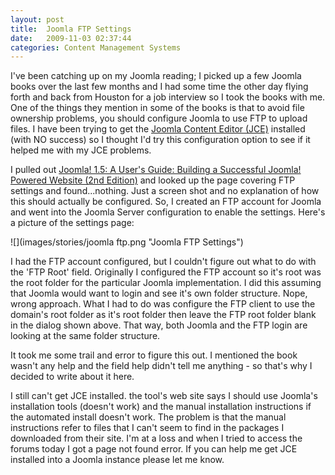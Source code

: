 ```yaml
---
layout: post
title:  Joomla FTP Settings
date:   2009-11-03 02:37:44
categories: Content Management Systems
---
```

I've been catching up on my Joomla reading; I picked up a few Joomla books over the last few months and I had some time the other day flying forth and back from Houston for a job interview so I took the books with me. One of the things they mention in some of the books is that to avoid file ownership problems, you should configure Joomla to use FTP to upload files. I have been trying to get the [Joomla Content Editor (JCE)](http://www.joomlacontenteditor.net/) installed (with NO success) so I thought I'd try this configuration option to see if it helped me with my JCE problems.

I pulled out [Joomla! 1.5: A User's Guide: Building a Successful Joomla! Powered Website (2nd Edition)](http://www.amazon.com/gp/product/0137012314?ie=UTF8&tag=mcnsof-20&linkCode=as2&camp=1789&creative=390957&creativeASIN=0137012314) and looked up the page covering FTP settings and found...nothing. Just a screen shot and no explanation of how this should actually be configured. So, I created an FTP account for Joomla and went into the Joomla Server configuration to enable the settings. Here's a picture of the settings page:

![](images/stories/joomla ftp.png "Joomla FTP Settings")

I had the FTP account configured, but I couldn't figure out what to do with the 'FTP Root' field. Originally I configured the FTP account so it's root was the root folder for the particular Joomla implementation. I did this assuming that Joomla would want to login and see it's own folder structure. Nope, wrong approach. What I had to do was configure the FTP client to use the domain's root folder as it's root folder then leave the FTP root folder blank in the dialog shown above. That way, both Joomla and the FTP login are looking at the same folder structure.

It took me some trail and error to figure this out. I mentioned the book wasn't any help and the field help didn't tell me anything - so that's why I decided to write about it here.

I still can't get JCE installed. the tool's web site says I should use Joomla's installation tools (doesn't work) and the manual installation instructions if the automated install doesn't work. The problem is that the manual instructions refer to files that I can't seem to find in the packages I downloaded from their site. I'm at a loss and when I tried to access the forums today I got a page not found error. If you can help me get JCE installed into a Joomla instance please let me know.